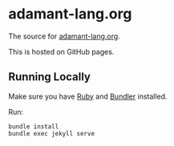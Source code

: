 # adamant-lang.org

The source for [adamant-lang.org](http://adamant-lang.org).

This is hosted on GitHub pages.

## Running Locally

Make sure you have [Ruby](http://www.ruby-lang.org) and [Bundler](http://bundler.io/) installed.

Run:

```
bundle install
bundle exec jekyll serve
```
